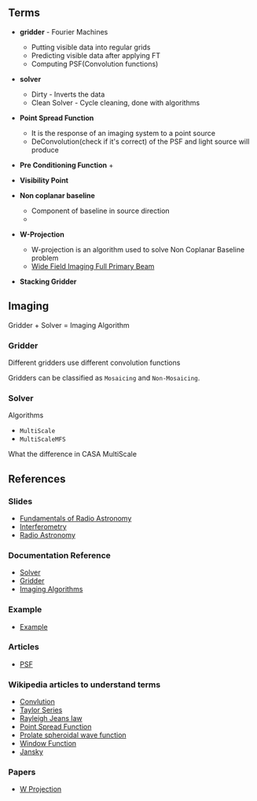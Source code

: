 
## Terms

- **gridder** - Fourier Machines
  + Putting visible data into regular grids
  + Predicting visible data after applying FT
  + Computing PSF(Convolution functions)

- **solver**
  + Dirty - Inverts the data
  + Clean Solver - Cycle cleaning, done with algorithms

- **Point Spread Function**
  + It is the response of an imaging system to a point source
  + DeConvolution(check if it's correct) of the PSF and light source will produce

- **Pre Conditioning Function**
  + 

- **Visibility Point**

- **Non coplanar baseline**
  + Component of baseline in source direction
  + 

- **W-Projection**
  - W-projection is an algorithm used to solve Non Coplanar Baseline problem
  - [Wide Field Imaging Full Primary Beam](https://casa.nrao.edu/casadocs/casa-6.1.0/imaging/synthesis-imaging/wide-field-imaging-full-primary-beam)


- **Stacking Gridder**

## Imaging

Gridder + Solver = Imaging Algorithm

### Gridder

Different gridders use different convolution functions 

Gridders can be classified as `Mosaicing` and `Non-Mosaicing`.


### Solver

Algorithms
- `MultiScale`
- `MultiScaleMFS`

What the difference in CASA MultiScale


## References

### Slides

- [Fundamentals of Radio Astronomy](https://www.atnf.csiro.au/research/radio-school/2011/talks/Parkes-school-Fundamental-II.pdf)
- [Interferometry](https://www.eso.org/sci/meetings/2015/eris2015/L1_Jackson_Interferometry.pdf)
- [Radio Astronomy](http://aramis.obspm.fr/~salome/alma/lecture.pdf)

### Documentation Reference

- [Solver](https://www.atnf.csiro.au/computing/software/askapsoft/sdp/docs/current/calim/solver.html)
- [Gridder](https://www.atnf.csiro.au/computing/software/askapsoft/sdp/docs/current/calim/gridder.html)
- [Imaging Algorithms](https://casa.nrao.edu/casadocs/casa-6.1.0/imaging/synthesis-imaging/data-weighting)

### Example

- [Example](https://www.atnf.csiro.au/computing/software/askapsoft/sdp/docs/current/tutorials/basiccontinuum.html)

### Articles

- [PSF](https://telescope-optics.net/diffraction_image.htm)

### Wikipedia articles to understand terms

- [Convlution](https://en.wikipedia.org/wiki/Convolution)
- [Taylor Series](https://en.wikipedia.org/wiki/Taylor_series)
- [Rayleigh Jeans law](https://en.wikipedia.org/wiki/Rayleigh%E2%80%93Jeans_law)
- [Point Spread Function](https://en.wikipedia.org/wiki/Point_spread_function)
- [Prolate spheroidal wave function](https://en.wikipedia.org/wiki/Prolate_spheroidal_wave_function)
- [Window Function](https://en.wikipedia.org/wiki/Window_function)
- [Jansky](https://en.wikipedia.org/wiki/Jansky)

### Papers

- [W Projection](https://library.nrao.edu/public/memos/evla/legacy/evlamemo67.pdf)

